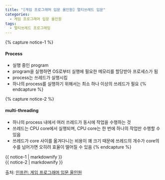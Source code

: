 ```yaml
---
title: "[게임 프로그래머 입문 올인원] 멀티쓰레드 입문"
categories:
  - 게임 프로그래머 입문 올인원
tags:
  - 멀티쓰레드 프로그래밍
---
```




{% capture notice-1 %}
#### Process

* 실행 중인 program
* program을 실행하면 OS로부터 실행에 필요한 메모리를 할당받아 프로세스가 됨
* process는 쓰레드가 실행시킴
* 하나의 process를 실행하기 위해서는 최소 하나 이상의 쓰레드가 필요
{% endcapture %}

{% capture notice-2 %}
#### multi-threading

* 하나의 process 내에서 여러 쓰레드가 동시에 작업을 수행하는 것
* 쓰레드는 CPU core에서 실행되며, CPU core는 한 번에 하나의 작업만 수행할 수 있음
* 쓰레드가 core 사이를 옮겨다니는 비용이 꽤 크기 때문에 쓰레드의 개수가 core의 수를 넘어가면 오히려 효율이 떨어질 수 있음
{% endcapture %}

<div class="notice">
  {{ notice-1 | markdownify }}
</div>

<div class="notice">
  {{ notice-2 | markdownify }}
</div>

출처: [인프런: 게임 프로그래머 입문 올인원][source]

[source]: https://www.inflearn.com/course/%EA%B2%8C%EC%9E%84-%ED%94%84%EB%A1%9C%EA%B7%B8%EB%9E%98%EB%A8%B8-%EC%9E%85%EB%AC%B8-%EC%98%AC%EC%9D%B8%EC%9B%90-rookiss/dashboard
